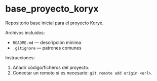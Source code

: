 # base_proyecto_koryx

Repositorio base inicial para el proyecto Koryx.

Archivos incluidos:
- `README.md` — descripción mínima
- `.gitignore` — patrones comunes

Instrucciones:
1. Añadir código/ficheros del proyecto.
2. Conectar un remoto si es necesario: `git remote add origin <url>`.
